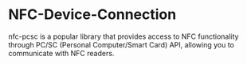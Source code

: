 # NFC-Device-Connection

nfc-pcsc is a popular library that provides access to NFC functionality through PC/SC (Personal Computer/Smart Card) API, allowing you to communicate with NFC readers.
